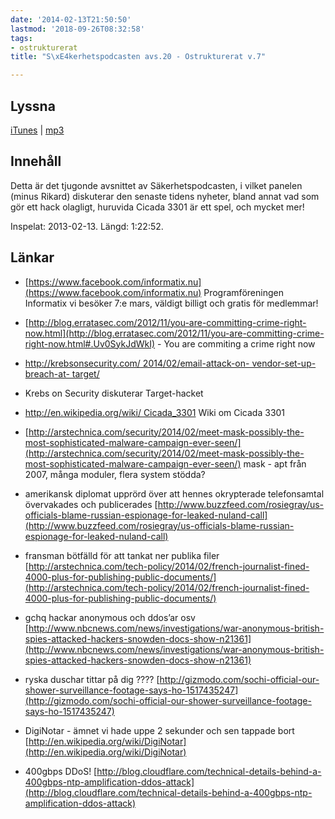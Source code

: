 ```yaml
---
date: '2014-02-13T21:50:50'
lastmod: '2018-09-26T08:32:58'
tags:
- ostrukturerat
title: "S\xE4kerhetspodcasten avs.20 - Ostrukturerat v.7"

---
```

## Lyssna

[iTunes](https://itunes.apple.com/se/podcast/sakerhetspodcasten/id576469997?mt=2)  \| [mp3](http://traffic.libsyn.com/sakerhetspodcasten/v7_2014_mixdown.mp3)

## Innehåll

Detta är det tjugonde avsnittet av Säkerhetspodcasten, i vilket panelen (minus Rikard)
diskuterar den senaste tidens nyheter, bland annat vad som gör ett hack olagligt,
huruvida Cicada 3301 är ett spel, och mycket mer!

Inspelat: 2013-02-13. Längd: 1:22:52.

## Länkar

* [https://www.facebook.com/informatix.nu](https://www.facebook.com/informatix.nu)  Programföreningen Informatix vi besöker 7:e mars, väldigt billigt och gratis för medlemmar!

* [http://blog.erratasec.com/2012/11/you-are-committing-crime-right-now.html](http://blog.erratasec.com/2012/11/you-are-committing-crime-right-now.html#.Uv0SykJdWkI)  - You are commiting a crime right now

* [http://krebsonsecurity.com/
2014/02/email-attack-on-
vendor-set-up-breach-at-
target/](http://krebsonsecurity.com/2014/02/email-attack-on-vendor-set-up-breach-at-target/)
 - Krebs on Security diskuterar Target-hacket

* [http://en.wikipedia.org/wiki/
Cicada_3301](http://en.wikipedia.org/wiki/Cicada_3301)  Wiki om Cicada 3301

* [http://arstechnica.com/security/2014/02/meet-mask-possibly-the-most-sophisticated-malware-campaign-ever-seen/](http://arstechnica.com/security/2014/02/meet-mask-possibly-the-most-sophisticated-malware-campaign-ever-seen/)   mask - apt från 2007, många moduler, flera system stödda?

* amerikansk diplomat upprörd över att hennes okrypterade telefonsamtal övervakades och publicerades [http://www.buzzfeed.com/rosiegray/us-officials-blame-russian-espionage-for-leaked-nuland-call](http://www.buzzfeed.com/rosiegray/us-officials-blame-russian-espionage-for-leaked-nuland-call)

* fransman bötfälld för att tankat ner publika filer [http://arstechnica.com/tech-policy/2014/02/french-journalist-fined-4000-plus-for-publishing-public-documents/](http://arstechnica.com/tech-policy/2014/02/french-journalist-fined-4000-plus-for-publishing-public-documents/)

* gchq hackar anonymous och ddos’ar osv [http://www.nbcnews.com/news/investigations/war-anonymous-british-spies-attacked-hackers-snowden-docs-show-n21361](http://www.nbcnews.com/news/investigations/war-anonymous-british-spies-attacked-hackers-snowden-docs-show-n21361)

* ryska duschar tittar på dig ???? [http://gizmodo.com/sochi-official-our-shower-surveillance-footage-says-ho-1517435247](http://gizmodo.com/sochi-official-our-shower-surveillance-footage-says-ho-1517435247)

* DigiNotar - ämnet vi hade uppe 2 sekunder och sen tappade bort [http://en.wikipedia.org/wiki/DigiNotar](http://en.wikipedia.org/wiki/DigiNotar)

* 400gbps DDoS! [http://blog.cloudflare.com/technical-details-behind-a-400gbps-ntp-amplification-ddos-attack](http://blog.cloudflare.com/technical-details-behind-a-400gbps-ntp-amplification-ddos-attack)









